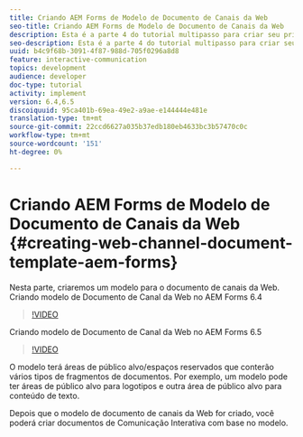 ```yaml
---
title: Criando AEM Forms de Modelo de Documento de Canais da Web
seo-title: Criando AEM Forms de Modelo de Documento de Canais da Web
description: Esta é a parte 4 do tutorial multipasso para criar seu primeiro documento de comunicação interativo. Nesta parte, criaremos um modelo para o documento de canais da Web.
seo-description: Esta é a parte 4 do tutorial multipasso para criar seu primeiro documento de comunicação interativo. Nesta parte, criaremos um modelo para o documento de canais da Web.
uuid: b4c9f68b-3091-4f87-988d-705f0296a8d8
feature: interactive-communication
topics: development
audience: developer
doc-type: tutorial
activity: implement
version: 6.4,6.5
discoiquuid: 95ca401b-69ea-49e2-a9ae-e144444e481e
translation-type: tm+mt
source-git-commit: 22ccd6627a035b37edb180eb4633bc3b57470c0c
workflow-type: tm+mt
source-wordcount: '151'
ht-degree: 0%

---
```



# Criando AEM Forms de Modelo de Documento de Canais da Web {#creating-web-channel-document-template-aem-forms}

Nesta parte, criaremos um modelo para o documento de canais da Web.
Criando modelo de Documento de Canal da Web no AEM Forms 6.4
>[!VIDEO](https://video.tv.adobe.com/v/22342?quality=9&learn=on)

Criando modelo de Documento de Canal da Web no AEM Forms 6.5
>[!VIDEO](https://video.tv.adobe.com/v/27807?quality=9&learn=on)

O modelo terá áreas de público alvo/espaços reservados que conterão vários tipos de fragmentos de documentos. Por exemplo, um modelo pode ter áreas de público alvo para logotipos e outra área de público alvo para conteúdo de texto.

Depois que o modelo de documento de canais da Web for criado, você poderá criar documentos de Comunicação Interativa com base no modelo.
